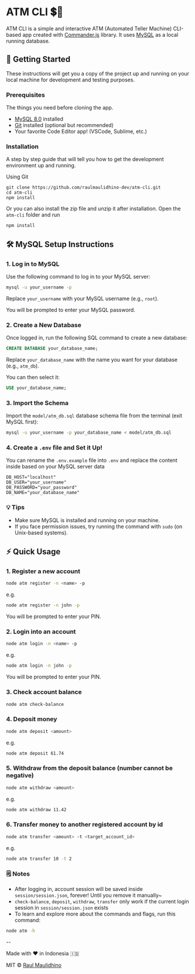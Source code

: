 # ATM CLI 💲🏧

ATM CLI is a simple and interactive ATM (Automated Teller Machine) CLI-based app created with [Commander.js](https://www.npmjs.com/package/commander) library. It uses [MySQL](https://www.mysql.com) as a local running database. 


## 🏁 Getting Started

These instructions will get you a copy of the project up and running on your local machine for development and testing purposes.

### Prerequisites

The things you need before cloning the app.

* [MySQL 8.0](https://www.mysql.com) installed
* [Git](https://git-scm.com/downloads) installed (optional but recommended)
* Your favorite Code Editor app! (VSCode, Sublime, etc.)

### Installation

A step by step guide that will tell you how to get the development environment up and running.

Using Git

```
git clone https://github.com/raulmaulidhino-dev/atm-cli.git
cd atm-cli
npm install
```

Or you can also install the zip file and unzip it after installation. Open the `atm-cli` folder and run

```
npm install
```

## 🛠️ MySQL Setup Instructions
### 1. Log in to MySQL
Use the following command to log in to your MySQL server:

```bash
mysql -u your_username -p
```
Replace `your_username` with your MySQL username (e.g., `root`).

You will be prompted to enter your MySQL password.

### 2. Create a New Database
Once logged in, run the following SQL command to create a new database:

```sql
CREATE DATABASE your_database_name;
```

Replace `your_database_name` with the name you want for your database (e.g., `atm_db`).

You can then select it:

```sql
USE your_database_name;
```

### 3. Import the Schema
Import the `model/atm_db.sql` database schema file from the terminal (exit MySQL first):

```bash
mysql -u your_username -p your_database_name < model/atm_db.sql
```

### 4. Create a `.env` file and Set it Up!
You can rename the `.env.example` file into `.env` and replace the content inside based on your MySQL server data
```env
DB_HOST="localhost"
DB_USER="your_username"
DB_PASSWORD="your_password"
DB_NAME="your_database_name"
```

### 💡 Tips
- Make sure MySQL is installed and running on your machine.
- If you face permission issues, try running the command with `sudo` (on Unix-based systems).


## ⚡ Quick Usage
### 1. Register a new account
```bash
node atm register -n <name> -p
```
e.g.
```bash
node atm register -n john -p
```
You will be prompted to enter your PIN.



### 2. Login into an account
```bash
node atm login -n <name> -p
```
e.g.
```bash
node atm login -n john -p
```
You will be prompted to enter your PIN.



### 3. Check account balance
```bash
node atm check-balance
```


### 4. Deposit money
```bash
node atm deposit <amount>
```
e.g.
```bash
node atm deposit 61.74
```


### 5. Withdraw from the deposit balance (number cannot be negative)
```bash
node atm withdraw <amount>
```
e.g.
```bash
node atm withdraw 11.42
```

### 6. Transfer money to another registered account by id
```bash
node atm transfer <amount> -t <target_account_id>
```
e.g.
```bash
node atm transfer 10 -t 2
```
### 🗒️ Notes
- After logging in, account session will be saved inside `session/session.json`, forever! Until you remove it manually~
- `check-balance`, `deposit`, `withdraw`, `transfer` only work if the current login session in `session/session.json` exists
- To learn and explore more about the commands and flags, run this command:
```bash
node atm -h
```

--


Made with ❤️ in Indonesia 🇮🇩


MIT © [Raul Maulidhino](https://rauldev.my.id)
